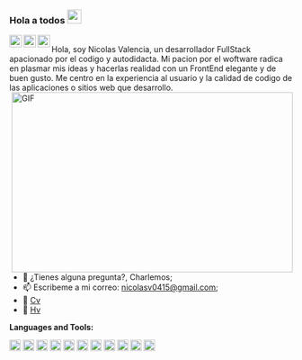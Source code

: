 ### Hola a todos <img src="https://media.giphy.com/media/hvRJCLFzcasrR4ia7z/giphy.gif" width="25px">
<a href="https://twitter.com/nicolas_edwar">
  <img align="left" alt="Twitter" width="22px" src="https://raw.githubusercontent.com/peterthehan/peterthehan/master/assets/twitter.svg" />
</a>
<a href="https://www.linkedin.com/in/nicolas-valencia-093315193/">
  <img align="left" alt="LinkedIN" width="22px" src="https://raw.githubusercontent.com/peterthehan/peterthehan/master/assets/linkedin.svg" />
</a>
<a href="https://www.instagram.com/_un_tal_nicolas">
  <img align="left" alt="Abhishek's Spotify" width="22px" src="https://user-images.githubusercontent.com/62915251/109051481-974e3380-76a8-11eb-8fb1-71025d3e4916.png" />
</a>

<br />
Hola, soy Nicolas Valencia, un desarrollador FullStack apacionado por el codigo y autodidacta. Mi pacion por el woftware radica en plasmar mis ideas y hacerlas realidad con un FrontEnd elegante y de buen gusto. Me centro en la experiencia al usuario y la calidad de codigo de las aplicaciones o sitios web que desarrollo.

  <img align="right" alt="GIF" src="https://github.com/abhisheknaiidu/abhisheknaiidu/blob/master/code.gif?raw=true" width="500" height="320" />
  
- 💬 ¿Tienes alguna pregunta?, Charlemos;
- 📫 Escribeme a mi correo: nicolasv0415@gmail.com;
- 📝 [Cv](https://drive.google.com/file/d/11OgnBA5xbAa5iYiU969ZouK4920rFiIA/view?usp=sharing)
- 📝 [Hv](https://drive.google.com/file/d/1otJlYABcPZq-H7uR8Bie56ht03rGNTjI/view?usp=sharing)

**Languages and Tools:**  

<code><img height="20" src="https://user-images.githubusercontent.com/62915251/109055753-94a20d00-76ad-11eb-858b-4e80a7f7c94d.png"></code>
<code><img height="20" src="https://user-images.githubusercontent.com/62915251/109055754-953aa380-76ad-11eb-9aed-74b02652b70e.png"></code>
<code><img height="20" src="https://user-images.githubusercontent.com/62915251/109055758-953aa380-76ad-11eb-880b-ccdae248dcbd.png"></code>
<code><img height="20" src="https://user-images.githubusercontent.com/62915251/109055761-95d33a00-76ad-11eb-9593-995dd2ee10f3.png"></code>
<code><img height="20" src="https://user-images.githubusercontent.com/62915251/109055762-95d33a00-76ad-11eb-8936-37f8bd53e0c6.png"></code>
<code><img height="20" src="https://user-images.githubusercontent.com/62915251/109055774-98ce2a80-76ad-11eb-9678-b8e5461eebd8.png"></code>
<code><img height="20" src="https://user-images.githubusercontent.com/62915251/109055775-98ce2a80-76ad-11eb-92a9-4bd3320fb59e.png"></code>
<code><img height="20" src="https://user-images.githubusercontent.com/62915251/109055776-98ce2a80-76ad-11eb-9426-558572ab7b89.png"></code>
<code><img height="20" src="https://user-images.githubusercontent.com/62915251/109055777-98ce2a80-76ad-11eb-92ab-9e1f09251d20.png"></code>
<code><img height="20" src="https://user-images.githubusercontent.com/62915251/109055778-9966c100-76ad-11eb-872c-f6da87882bce.png"></code>
<code><img height="20" src="https://user-images.githubusercontent.com/62915251/109055779-9966c100-76ad-11eb-959c-705f07b8b991.png"></code>

